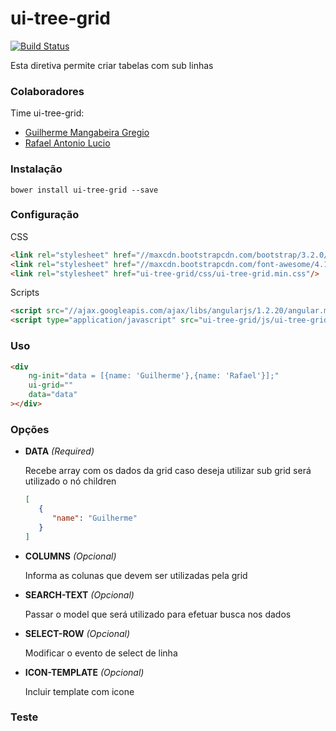 ui-tree-grid
============

[![Build Status](https://secure.travis-ci.org/guilhermegregio/ui-tree-grid.png?branch=master)](https://travis-ci.org/guilhermegregio/ui-tree-grid)

Esta diretiva permite criar tabelas com sub linhas

### Colaboradores

Time ui-tree-grid:
* [Guilherme Mangabeira Gregio](http://github.com/guilhermegregio)
* [Rafael Antonio Lucio](https://github.com/rafaellucio)

### Instalação

```shell
bower install ui-tree-grid --save
```

### Configuração

CSS
```html
<link rel="stylesheet" href="//maxcdn.bootstrapcdn.com/bootstrap/3.2.0/css/bootstrap.min.css"/>
<link rel="stylesheet" href="//maxcdn.bootstrapcdn.com/font-awesome/4.1.0/css/font-awesome.min.css"/>
<link rel="stylesheet" href="ui-tree-grid/css/ui-tree-grid.min.css"/>
```
   
Scripts
```html
<script src="//ajax.googleapis.com/ajax/libs/angularjs/1.2.20/angular.min.js"></script>
<script type="application/javascript" src="ui-tree-grid/js/ui-tree-grid.min.js"></script>
```

### Uso

```html
<div
    ng-init="data = [{name: 'Guilherme'},{name: 'Rafael'}];"
    ui-grid=""
    data="data"
></div>
```

### Opções


- **DATA** *(Required)*
   
   Recebe array com os dados da grid caso deseja utilizar sub grid será utilizado o nó children
   
   ```json 
   [
      {
         "name": "Guilherme"
      }
   ]
   ```

- **COLUMNS** *(Opcional)*
   
   Informa as colunas que devem ser utilizadas pela grid

- **SEARCH-TEXT** *(Opcional)*
   
   Passar o model que será utilizado para efetuar busca nos dados

- **SELECT-ROW** *(Opcional)*
   
   Modificar o evento de select de linha

- **ICON-TEMPLATE** *(Opcional)*
   
   Incluir template com icone

### Teste
